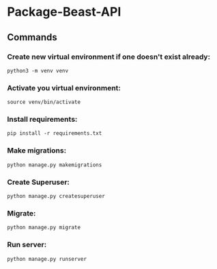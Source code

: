# Package-Beast-API

## Commands
### Create new virtual environment if one doesn't exist already: 
```
python3 -m venv venv
```
### Activate you virtual environment: 

```source venv/bin/activate```

### Install requirements: 

```pip install -r requirements.txt```

### Make migrations: 

```python manage.py makemigrations```

### Create Superuser:

```python manage.py createsuperuser```

### Migrate: 

```python manage.py migrate```

### Run server: 

```python manage.py runserver```